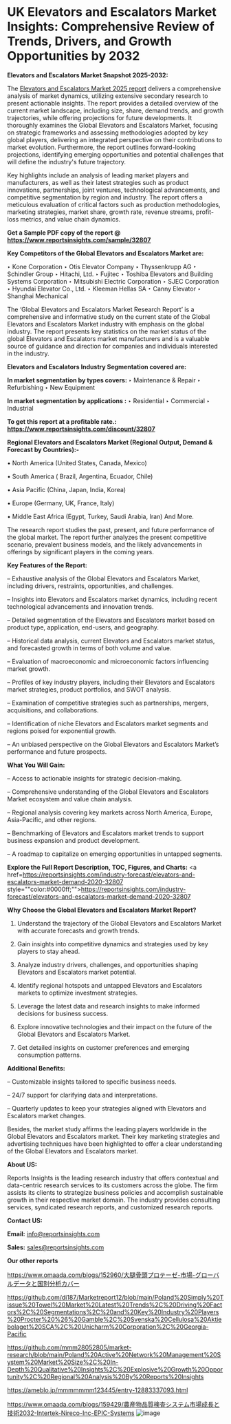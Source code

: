 # UK Elevators and Escalators Market Insights: Comprehensive Review of Trends, Drivers, and Growth Opportunities by 2032

<strong>Elevators and Escalators Market Snapshot 2025-2032:</strong>

The <a href=https://www.reportsinsights.com/sample/32807>Elevators and Escalators Market 2025 report</a> delivers a comprehensive analysis of market dynamics, utilizing extensive secondary research to present actionable insights. The report provides a detailed overview of the current market landscape, including size, share, demand trends, and growth trajectories, while offering projections for future developments. It thoroughly examines the Global Elevators and Escalators Market, focusing on strategic frameworks and assessing methodologies adopted by key global players, delivering an integrated perspective on their contributions to market evolution. Furthermore, the report outlines forward-looking projections, identifying emerging opportunities and potential challenges that will define the industry's future trajectory.

Key highlights include an analysis of leading market players and manufacturers, as well as their latest strategies such as product innovations, partnerships, joint ventures, technological advancements, and competitive segmentation by region and industry. The report offers a meticulous evaluation of critical factors such as production methodologies, marketing strategies, market share, growth rate, revenue streams, profit-loss metrics, and value chain dynamics.

<strong>Get a Sample PDF copy of the report @ <a href=https://www.reportsinsights.com/sample/32807 style=color:#0000ff;>https://www.reportsinsights.com/sample/32807</a></strong>

<strong>Key Competitors of the Global Elevators and Escalators Market are:</strong>

‣ Kone Corporation
‣ Otis Elevator Company
‣ Thyssenkrupp AG
‣ Schindler Group
‣ Hitachi, Ltd.
‣ Fujitec
‣ Toshiba Elevators and Building Systems Corporation
‣ Mitsubishi Electric Corporation
‣ SJEC Corporation
‣ Hyundai Elevator Co., Ltd.
‣ Kleeman Hellas SA
‣ Canny Elevator
‣ Shanghai Mechanical

The ‘Global Elevators and Escalators Market Research Report’ is a comprehensive and informative study on the current state of the Global Elevators and Escalators Market industry with emphasis on the global industry. The report presents key statistics on the market status of the global Elevators and Escalators market manufacturers and is a valuable source of guidance and direction for companies and individuals interested in the industry.

<strong>Elevators and Escalators Industry Segmentation covered are:</strong>

<strong>In market segmentation by types covers: </strong> 
‣ Maintenance & Repair
‣ Refurbishing
‣ New Equipment

<strong>In market segmentation by applications :</strong> 
‣ Residential
‣ Commercial
‣ Industrial

<strong>To get this report at a profitable rate.: <a href=https://www.reportsinsights.com/discount/32807 style=color:#0000ff;>https://www.reportsinsights.com/discount/32807</a></strong>

<strong>Regional Elevators and Escalators Market (Regional Output, Demand &amp; Forecast by Countries):-</strong>

• North America (United States, Canada, Mexico)

• South America ( Brazil, Argentina, Ecuador, Chile)

• Asia Pacific (China, Japan, India, Korea)

• Europe (Germany, UK, France, Italy)

• Middle East Africa (Egypt, Turkey, Saudi Arabia, Iran) And More.

The research report studies the past, present, and future performance of the global market. The report further analyzes the present competitive scenario, prevalent business models, and the likely advancements in offerings by significant players in the coming years.

<strong>Key Features of the Report:</strong>

– Exhaustive analysis of the Global Elevators and Escalators Market, including drivers, restraints, opportunities, and challenges.

– Insights into Elevators and Escalators market dynamics, including recent technological advancements and innovation trends.

– Detailed segmentation of the Elevators and Escalators market based on product type, application, end-users, and geography.

– Historical data analysis, current Elevators and Escalators market status, and forecasted growth in terms of both volume and value.

– Evaluation of macroeconomic and microeconomic factors influencing market growth.

– Profiles of key industry players, including their Elevators and Escalators market strategies, product portfolios, and SWOT analysis.

– Examination of competitive strategies such as partnerships, mergers, acquisitions, and collaborations.

– Identification of niche Elevators and Escalators market segments and regions poised for exponential growth.

– An unbiased perspective on the Global Elevators and Escalators Market’s performance and future prospects.

<strong>What You Will Gain:</strong>

– Access to actionable insights for strategic decision-making.

– Comprehensive understanding of the Global Elevators and Escalators Market ecosystem and value chain analysis.

– Regional analysis covering key markets across North America, Europe, Asia-Pacific, and other regions.

– Benchmarking of Elevators and Escalators market trends to support business expansion and product development.

– A roadmap to capitalize on emerging opportunities in untapped segments.

<strong>Explore the Full Report Description, TOC, Figures, and Charts:</strong>
<a href=https://reportsinsights.com/industry-forecast/elevators-and-escalators-market-demand-2020-32807 style=""color:#0000ff;"">https://reportsinsights.com/industry-forecast/elevators-and-escalators-market-demand-2020-32807</a>

<strong>Why Choose the Global Elevators and Escalators Market Report?</strong>

1. Understand the trajectory of the Global Elevators and Escalators Market with accurate forecasts and growth trends.

2. Gain insights into competitive dynamics and strategies used by key players to stay ahead.

3. Analyze industry drivers, challenges, and opportunities shaping Elevators and Escalators market potential.

4. Identify regional hotspots and untapped Elevators and Escalators markets to optimize investment strategies.

5. Leverage the latest data and research insights to make informed decisions for business success.

6. Explore innovative technologies and their impact on the future of the Global Elevators and Escalators Market.

7. Get detailed insights on customer preferences and emerging consumption patterns.

<strong>Additional Benefits:</strong>

– Customizable insights tailored to specific business needs.

– 24/7 support for clarifying data and interpretations.

– Quarterly updates to keep your strategies aligned with Elevators and Escalators market changes.

Besides, the market study affirms the leading players worldwide in the Global Elevators and Escalators market. Their key marketing strategies and advertising techniques have been highlighted to offer a clear understanding of the Global Elevators and Escalators market.

<strong><strong>About US</strong>:</strong>

Reports Insights is the leading research industry that offers contextual and data-centric research services to its customers across the globe. The firm assists its clients to strategize business policies and accomplish sustainable growth in their respective market domain. The industry provides consulting services, syndicated research reports, and customized research reports.

<strong>Contact US:</strong>

<p class=><b>Email:</b> <a href=mailto:info@reportsinsights.com>info@reportsinsights.com</a></p>
<p class=><b>Sales:</b> <a href=mailto:sales@reportsinsights.com>sales@reportsinsights.com</a></p>

<strong>Our other reports</strong>

<a href=https://www.omaada.com/blogs/152960/大腿骨頭プロテーゼ-市場-グローバルデータと国別分析カバー>https://www.omaada.com/blogs/152960/大腿骨頭プロテーゼ-市場-グローバルデータと国別分析カバー</a>

<a href=https://github.com/di187/Marketreport12/blob/main/Poland%20Simply%20Tissue%20Towel%20Market%20Latest%20Trends%2C%20Driving%20Factors%2C%20Segmentations%2C%20and%20Key%20Industry%20Players%20Procter%20%26%20Gamble%2C%20Svenska%20Cellulosa%20Aktiebolaget%20SCA%2C%20Unicharm%20Corporation%2C%20Georgia-Pacific>https://github.com/di187/Marketreport12/blob/main/Poland%20Simply%20Tissue%20Towel%20Market%20Latest%20Trends%2C%20Driving%20Factors%2C%20Segmentations%2C%20and%20Key%20Industry%20Players%20Procter%20%26%20Gamble%2C%20Svenska%20Cellulosa%20Aktiebolaget%20SCA%2C%20Unicharm%20Corporation%2C%20Georgia-Pacific</a>

<a href=https://github.com/mmm28052805/market-research/blob/main/Poland%20Active%20Network%20Management%20System%20Market%20Size%2C%20In-Depth%20Qualitative%20Insights%2C%20Explosive%20Growth%20Opportunity%2C%20Regional%20Analysis%20By%20Reports%20Insights>https://github.com/mmm28052805/market-research/blob/main/Poland%20Active%20Network%20Management%20System%20Market%20Size%2C%20In-Depth%20Qualitative%20Insights%2C%20Explosive%20Growth%20Opportunity%2C%20Regional%20Analysis%20By%20Reports%20Insights</a>

<a href=https://ameblo.jp/mmmmmmm123445/entry-12883337093.html>https://ameblo.jp/mmmmmmm123445/entry-12883337093.html</a>

<a href=https://www.omaada.com/blogs/159429/農産物品質検査システム市場成長と技術2032-Intertek-Nireco-Inc-EPIC-Systems>https://www.omaada.com/blogs/159429/農産物品質検査システム市場成長と技術2032-Intertek-Nireco-Inc-EPIC-Systems</a>
![image](https://github.com/user-attachments/assets/3483eadd-986f-4c04-8f86-dcafbbf8f6fd)
